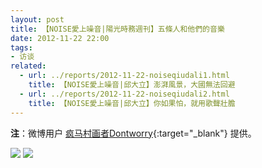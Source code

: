 ```yaml
---
layout: post
title: 【NOISE愛上噪音|陽光時務週刊】五條人和他們的音樂
date: 2012-11-22 22:00
tags:
- 访谈
related:
  - url: ../reports/2012-11-22-noiseqiudali1.html
    title: 【NOISE愛上噪音|邱大立】澎湃風景，大國無法回避
  - url: ../reports/2012-11-22-noiseqiudali2.html
    title: 【NOISE愛上噪音|邱大立】你如果怕，就用歌聲壯膽
---
```


**注**：微博用户 [疯马村画者Dontworry](https://weibo.com/u/5339002071){:target="_blank"} 提供。

![]({{site.cdn}}/assets/imgs/noise2012-72.jpg)
![]({{site.cdn}}/assets/imgs/noise2012-73.jpg)